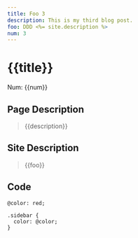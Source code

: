 ```yaml
---
title: Foo 3
description: This is my third blog post.
foo: DDD <%= site.description %>
num: 3
---
```

# {{title}}
Num: {{num}}

## Page Description

> {{description}}


## Site Description

> {{foo}}


## Code

```less
@color: red;

.sidebar {
  color: @color;
}
```
